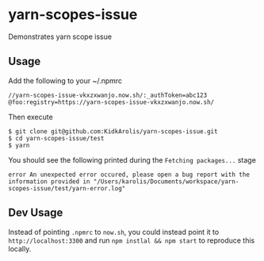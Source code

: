 # yarn-scopes-issue

Demonstrates yarn scope issue

## Usage

Add the following to your ~/.npmrc

```
//yarn-scopes-issue-vkxzxwanjo.now.sh/:_authToken=abc123
@foo:registry=https://yarn-scopes-issue-vkxzxwanjo.now.sh/
```

Then execute

```
$ git clone git@github.com:KidkArolis/yarn-scopes-issue.git
$ cd yarn-scopes-issue/test
$ yarn
```

You should see the following printed during the `Fetching packages...` stage

```
error An unexpected error occured, please open a bug report with the information provided in "/Users/karolis/Documents/workspace/yarn-scopes-issue/test/yarn-error.log"
```

## Dev Usage

Instead of pointing `.npmrc` to `now.sh`, you could instead point it to `http://localhost:3300` and run `npm instlal && npm start` to reproduce this locally.
